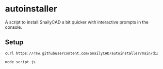 # autoinstaller

A script to install SnailyCAD a bit quicker with interactive prompts in the console.

## Setup

```sh
curl https://raw.githubusercontent.com/SnailyCAD/autoinstaller/main/dist/index.js > script.js

node script.js
```
